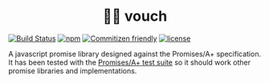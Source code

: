 <h1 align="center">🤞🏽 vouch</h1>

[![Build Status](https://travis-ci.org/chadian/vouch.svg?branch=master)](https://travis-ci.org/chadian/vouch)
[![npm](https://img.shields.io/npm/v/vouch-promise.svg)](https://www.npmjs.com/package/vouch-promise)
[![Commitizen friendly](https://img.shields.io/badge/commitizen-friendly-blue.svg)](http://commitizen.github.io/cz-cli/)
[![license](https://img.shields.io/github/license/mashape/apistatus.svg)](https://github.com/chadian/vouch/blob/master/LICENSE.txt)

A javascript promise library designed against the Promises/A+ specification. It has been tested with the [Promises/A+ test suite](https://github.com/promises-aplus/promises-tests) so it should work other promise libraries and implementations.
